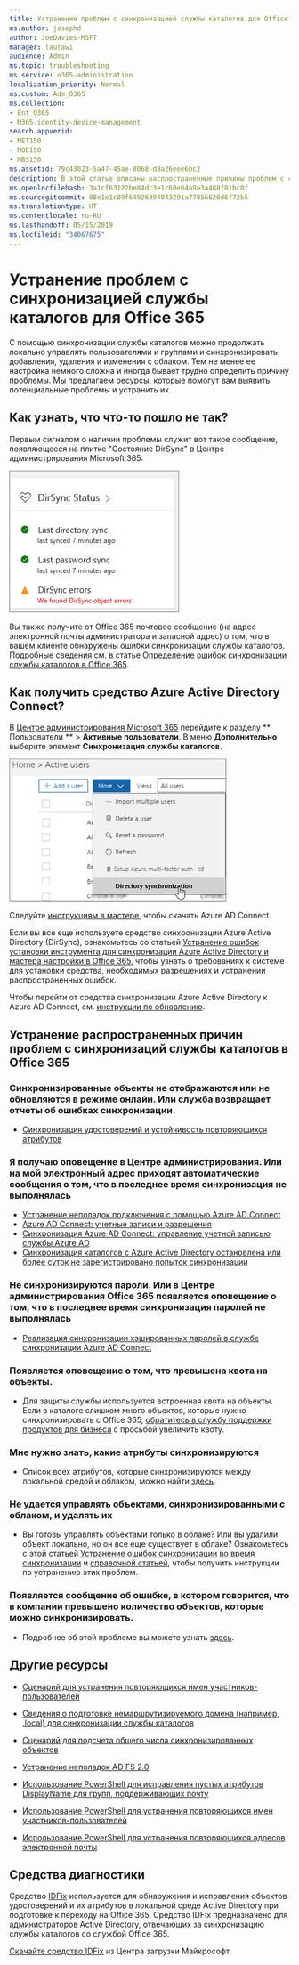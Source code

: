 ```yaml
---
title: Устранение проблем с синхронизацией службы каталогов для Office 365
ms.author: josephd
author: JoeDavies-MSFT
manager: laurawi
audience: Admin
ms.topic: troubleshooting
ms.service: o365-administration
localization_priority: Normal
ms.custom: Adm_O365
ms.collection:
- Ent_O365
- M365-identity-device-management
search.appverid:
- MET150
- MOE150
- MBS150
ms.assetid: 79c43023-5a47-45ae-8068-d8a26eee6bc2
description: В этой статье описаны распространенные причины проблем с синхронизацией службы каталогов в Office 365, а также несколько способов их решения.
ms.openlocfilehash: 3a1cf63122be84dc3e1c60e84a9a3a488f81bc0f
ms.sourcegitcommit: 08e1e1c09f64926394043291a77856620d6f72b5
ms.translationtype: HT
ms.contentlocale: ru-RU
ms.lasthandoff: 05/15/2019
ms.locfileid: "34067675"
---
```

# <a name="fixing-problems-with-directory-synchronization-for-office-365"></a>Устранение проблем с синхронизацией службы каталогов для Office 365

С помощью синхронизации службы каталогов можно продолжать локально управлять пользователями и группами и синхронизировать добавления, удаления и изменения с облаком. Тем не менее ее настройка немного сложна и иногда бывает трудно определить причину проблемы. Мы предлагаем ресурсы, которые помогут вам выявить потенциальные проблемы и устранить их.
  
## <a name="how-do-i-know-if-something-is-wrong"></a>Как узнать, что что-то пошло не так?

Первым сигналом о наличии проблемы служит вот такое сообщение, появляющееся на плитке "Состояние DirSync" в Центре администрирования Microsoft 365:
  
![Плитка "Состояние DirSync" в предварительной версии центра администрирования](media/060006e9-de61-49d5-8979-e77cda198e71.png)
  
Вы также получите от Office 365 почтовое сообщение (на адрес электронной почты администратора и запасной адрес) о том, что в вашем клиенте обнаружены ошибки синхронизации службы каталогов. Подробные сведения см. в статье [Определение ошибок синхронизации службы каталогов в Office 365](identify-directory-synchronization-errors.md).
  
## <a name="how-do-i-get-azure-active-directory-connect-tool"></a>Как получить средство Azure Active Directory Connect?

В [Центре администрирования Microsoft 365](https://admin.microsoft.com) перейдите к разделу ** Пользователи ** \> **Активные пользователи**. В меню **Дополнительно** выберите элемент **Синхронизация службы каталогов**. 
  
![В меню "Дополнительно" выберите элемент "Синхронизация службы каталогов"](media/dc6669e5-c01b-471e-9cdf-04f5d44e1c4b.png)
  
Следуйте [инструкциям в мастере](set-up-directory-synchronization.md), чтобы скачать Azure AD Connect. 
  
Если вы все еще используете средство синхронизации Azure Active Directory (DirSync), ознакомьтесь со статьей [Устранение ошибок установки инструмента для синхронизации Azure Active Directory и мастера настройки в Office 365](https://go.microsoft.com/fwlink/p/?LinkId=396717), чтобы узнать о требованиях к системе для установки средства, необходимых разрешениях и устранении распространенных ошибок. 
  
Чтобы перейти от средства синхронизации Azure Active Directory к Azure AD Connect, см. [инструкции по обновлению](https://go.microsoft.com/fwlink/p/?LinkId=733240).
  
## <a name="resolving-common-causes-of-problems-with-directory-synchronization-in-office-365"></a>Устранение распространенных причин проблем с синхронизаций службы каталогов в Office 365

### <a name="synchronized-objects-arent-appearing-or-updating-online-or-im-getting-synchronization-error-reports-from-the-service"></a>**Синхронизированные объекты не отображаются или не обновляются в режиме онлайн. Или служба возвращает отчеты об ошибках синхронизации.**

- [Синхронизация удостоверений и устойчивость повторяющихся атрибутов](https://docs.microsoft.com/azure/active-directory/hybrid/how-to-connect-syncservice-duplicate-attribute-resiliency)

### <a name="i-have-an-alert-in-the-admin-center-or-am-receiving-automated-emails-that-there-hasnt-been-a-recent-synchronization-event"></a>**Я получаю оповещение в Центре администрирования. Или на мой электронный адрес приходят автоматические сообщения о том, что в последнее время синхронизация не выполнялась**
- [Устранение неполадок подключения с помощью Azure AD Connect](https://docs.microsoft.com/azure/active-directory/hybrid/tshoot-connect-connectivity)
- [Azure AD Connect: учетные записи и разрешения](https://go.microsoft.com/fwlink/p/?LinkId=820598)
- [Синхронизация Azure AD Connect: управление учетной записью службы Azure AD](https://docs.microsoft.com/azure/active-directory/hybrid/how-to-connect-azureadaccount)
- [Синхронизация каталогов с Azure Active Directory остановлена или более суток не зарегистрировано попыток синхронизации](https://support.microsoft.com/help/2882421/directory-synchronization-to-azure-active-directory-stops-or-you-re-warned-that-sync-hasn-t-registered-in-more-than-a-day)

### <a name="password-hashes-arent-synchronizing-or-im-seeing-an-alert-in-the-admin-center-that-there-hasnt-been-a-recent-password-hash-synchronization"></a>**Не синхронизируются пароли. Или в Центре администрирования Office 365 появляется оповещение о том, что в последнее время синхронизация паролей не выполнялась**
- [Реализация синхронизации хэшированных паролей в службе синхронизации Azure AD Connect](https://docs.microsoft.com/azure/active-directory/hybrid/how-to-connect-password-hash-synchronization)

### <a name="im-seeing-an-alert-that-object-quota-exceeded"></a>**Появляется оповещение о том, что превышена квота на объекты.**
- Для защиты службы используется встроенная квота на объекты. Если в каталоге слишком много объектов, которые нужно синхронизировать с Office 365, [обратитесь в службу поддержки продуктов для бизнеса](https://support.office.com/article/32a17ca7-6fa0-4870-8a8d-e25ba4ccfd4b) с просьбой увеличить квоту.

### <a name="i-need-to-know-which-attributes-are-synchronized"></a>**Мне нужно знать, какие атрибуты синхронизируются**
- Список всех атрибутов, которые синхронизируются между локальной средой и облаком, можно найти [здесь](https://go.microsoft.com/fwlink/p/?LinkId=396719).

### <a name="i-cant-manage-or-remove-objects-that-were-synchronized-to-the-cloud"></a>**Не удается управлять объектами, синхронизированными с облаком, и удалять их**
- Вы готовы управлять объектами только в облаке? Или вы удалили объект локально, но он все еще существует в облаке? Ознакомьтесь с этой статьей [Устранение ошибок синхронизации во время синхронизации](https://go.microsoft.com/fwlink/p/?linkid=842044) и [справочной статьей](https://go.microsoft.com/fwlink/p/?LinkId=396720), чтобы получить инструкции по устранению этих проблем.

### <a name="i-got-an-error-message-that-my-company-has-exceeded-the-number-of-objects-that-can-be-synchronized"></a>**Появляется сообщение об ошибке, в котором говорится, что в компании превышено количество объектов, которые можно синхронизировать.**
- Подробнее об этой проблеме вы можете узнать [здесь](https://go.microsoft.com/fwlink/p/?LinkId=396721).
   
## <a name="other-resources"></a>Другие ресурсы

- [Сценарий для устранения повторяющихся имен участников-пользователей](https://go.microsoft.com/fwlink/p/?LinkId=396725)
    
- [Сведения о подготовке немаршрутизируемого домена (например, .local) для синхронизации службы каталогов](prepare-a-non-routable-domain-for-directory-synchronization.md)
    
- [Сценарий для подсчета общего числа синхронизированных объектов](https://go.microsoft.com/fwlink/p/?LinkId=396726)
    
- [Устранение неполадок AD FS 2.0](https://go.microsoft.com/fwlink/p/?LinkId=396727)
    
- [Использование PowerShell для исправления пустых атрибутов DisplayName для групп, поддерживающих почту](https://go.microsoft.com/fwlink/p/?LinkId=396728)
    
- [Использование PowerShell для устранения повторяющихся имен участников-пользователей](https://go.microsoft.com/fwlink/p/?LinkId=396730)
    
- [Использование PowerShell для устранения повторяющихся адресов электронной почты](https://go.microsoft.com/fwlink/p/?LinkId=396731)
    
## <a name="diagnostic-tools"></a>Средства диагностики

Средство [IDFix](prepare-directory-attributes-for-synch-with-idfix.md) используется для обнаружения и исправления объектов удостоверений и их атрибутов в локальной среде Active Directory при подготовке к переходу на Office 365. Средство IDFix предназначено для администраторов Active Directory, отвечающих за синхронизацию службы каталогов со службой Office 365. 

[Скачайте средство IDFix](https://go.microsoft.com/fwlink/p/?LinkId=396718) из Центра загрузки Майкрософт.